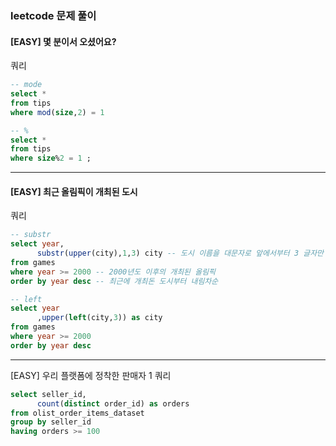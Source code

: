 ### leetcode 문제 풀이 
#### [EASY] 몇 분이서 오셨어요?
쿼리
```sql
-- mode
select *
from tips 
where mod(size,2) = 1 

-- % 
select *
from tips
where size%2 = 1 ;
```

-----------------------------------
#### [EASY] 최근 올림픽이 개최된 도시
쿼리
```sql
-- substr
select year,
      substr(upper(city),1,3) city -- 도시 이름을 대문자로 앞에서부터 3 글자만 추출 
from games 
where year >= 2000 -- 2000년도 이후의 개최된 올림픽 
order by year desc -- 최근에 개최돈 도시부터 내림차순 

-- left
select year
      ,upper(left(city,3)) as city
from games 
where year >= 2000 
order by year desc
```

----------------------------------
[EASY] 우리 플랫폼에 정착한 판매자 1
쿼리
```sql
select seller_id,
      count(distinct order_id) as orders
from olist_order_items_dataset 
group by seller_id 
having orders >= 100
```
